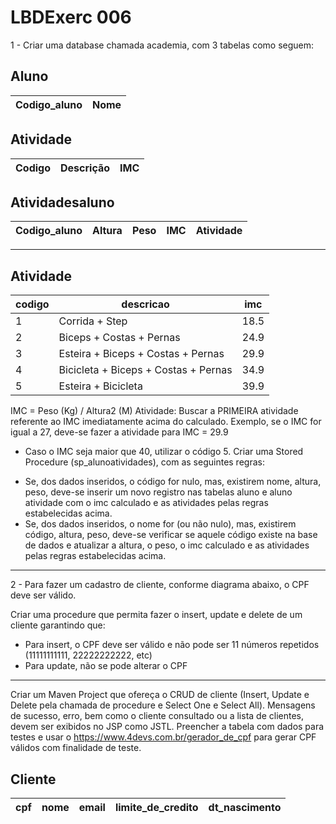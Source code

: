 # LBDExerc 006
1 - Criar uma database chamada academia, com 3 tabelas como seguem:

## Aluno
|Codigo_aluno|Nome|
-|-
## Atividade
|Codigo|Descrição|IMC|
-|-|-

## Atividadesaluno
|Codigo_aluno|Altura|Peso|IMC|Atividade|
-|-|-|-|-

---

## Atividade
codigo |descricao| imc
-|-|-
1 |Corrida + Step |18.5
2 |Biceps + Costas + Pernas |24.9
3 |Esteira + Biceps + Costas + Pernas |29.9
4 |Bicicleta + Biceps + Costas + Pernas |34.9
5 |Esteira + Bicicleta |39.9


IMC = Peso (Kg) / Altura2 (M)
Atividade: Buscar a PRIMEIRA atividade referente ao IMC imediatamente acima do calculado.
Exemplo, se o IMC for igual a 27, deve-se fazer a atividade para IMC = 29.9
* Caso o IMC seja maior que 40, utilizar o código 5.
Criar uma Stored Procedure (sp_alunoatividades), com as seguintes regras:
- Se, dos dados inseridos, o código for nulo, mas, existirem nome, altura, peso, deve-se inserir um
novo registro nas tabelas aluno e aluno atividade com o imc calculado e as atividades pelas
regras estabelecidas acima.
- Se, dos dados inseridos, o nome for (ou não nulo), mas, existirem código, altura, peso, deve-se
verificar se aquele código existe na base de dados e atualizar a altura, o peso, o imc calculado e
as atividades pelas regras estabelecidas acima.

---

2 - Para fazer um cadastro de cliente, conforme diagrama abaixo, o CPF deve ser válido.

Criar uma procedure que permita fazer o insert, update e delete de um cliente garantindo que:
- Para insert, o CPF deve ser válido e não pode ser 11 números repetidos (11111111111, 22222222222, etc)
- Para update, não se pode alterar o CPF

---

Criar um Maven Project que ofereça o CRUD de cliente (Insert, Update e Delete pela chamada
de procedure e Select One e Select All). Mensagens de sucesso, erro, bem como o cliente
consultado ou a lista de clientes, devem ser exibidos no JSP como JSTL.
Preencher a tabela com dados para testes e usar o https://www.4devs.com.br/gerador_de_cpf
para gerar CPF válidos com finalidade de teste.

## Cliente
cpf|nome|email|limite_de_credito|dt_nascimento
-|-|-|-|-
